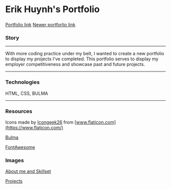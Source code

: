 # Erik Huynh's Portfolio

###
[Portfolio link](https://e-huynh.github.io/updated_portfolio/)
[Newer portforlio link](https://e-huynh.github.io/portfolio-gram/)

### Story
---
With more coding practice under my belt, I wanted to create a new portfolio to display my projects I've completed. This portfolio serves to display my employer competitiveness and showcase past and future projects.

---
### Technologies
HTML, CSS, BULMA

---
### Resources
Icons made by [Icongeek26](https://www.flaticon.com/authors/icongeek26) from [www.flaticon.com](https://www.flaticon.com/)

[Bulma](https://bulma.io/)

[FontAwesome](https://fontawesome.com/)
### Images
[About me and Skillset](https://lh3.googleusercontent.com/0sV6aYo_7RCfgKj-dJnjjr-K2LL_bgypUEGA4DbKYl9CR3AK0OS0HpEzj_dhhg05YvNH294CQ6k4f96PhmaoS2F26gksIh1GkwK0mBnAyR3MwQZBriPFFSXYSLUAk4QN8nqw0k516fw-23G4YhkzYL2wymtpWFLijjIOCtXyt4l6SC-XMUBgH7sSgAcNil6cDpYb5GXWFQQq3_Ems8rouZKOv3zwQswWwFiWNxITuMmEYAFinj0DPSNUE06ebV14zOy0YkNp89AHDpwlUrNjGc0D7Sqsmbnl2yTzwWVumxrxfYMI7UqVrw979Lo4DdOVJvyG2kWmQuJLQkf4T1-jqd8opIcqnBMdh1-owCUOGaZGWCWsbzW8Nb5R8Cxa6KFUwSQPgtghFPhzlNR9dlbspobxplatSODfCgBKFobQaSyMdUll_Mg4YwCnWFPKpUkY5PVK7ArBeS1bCkjaTK7fQOQ4OkpLjTQ3tjKZ3N9u_V_JaBaXRTJP4pts8NBwVm39DezhRr8p2X4U3I1zCXp4rdHEKDTE4k8ZaFxDhRl_FP83wpeWm6lvcOojmvEmokRrx7JSOkLgtkFNODWvw1EwIHVc0jTJz7m9IbZbns3sjKCAQvJgCAnsHfmie5OKqsnkseRdEFcdPitG8Peha_AaOyJh_RSO0Rf_x-uesE9m-PH7sYxJBGzN4fuX=w2292-h1432-no)

[Projects](https://lh3.googleusercontent.com/qsd4tocBU3TjZTpu_D2nNMrHgEZCNlhOJlje3NbSovKqiFsQpmSV0JUKIi9hSFsSC9QGzQWrmQ43NjNAp6CfuyDmk1JDhl96fso4MAMWZUIXmCHODZuiFv3wGL8xefEd9dzlhtjr9OUyu96mCChH6mlVzXJVyWvCqqCwLsn1k8trW6OV5hnaYCbDljFGPDAb5lhSgHJuyM3LNIV--WorQ4ppEVtd331ipntDR495ueLUz_zjQSaeUll1T6t-zFMkmwpLQPmCDIJ7qxyKuwXWNdJakzMU5zTYGXYdetKOLEksMpfcVVn73bjKlqhSCpeUliUlfDZ7kr0xYFLBOJo5b-1DfqyI46bUkGSoykuI3dnGtxFzg4Hg7cHLFREVmd4Sr4xRgCIQvqT2IQjgiIlH0AoqlPoPy9OLgWQ3OU6R-i8Jt3xBsfVlt-H1dD-b9H-ev3WiLBTS3MkE2fbBx_-mXPAkV4KMDHFT_Au-NnbNM9m0Bm_X5cuwpgH8AHO0-LshTc2vgVLZJTtNzRMwb_n5H2RtIOHdaMbnEA3BiQ4b_flk8fYQoAbHrqH22aFf7yuqBbaZw8YoUCtzfxZZIX671PHIc4styGFmAQ6wa9CFy-jNaeiiUfoDe7dGsOL-A9ZFf-mDlvQI0pWIjkItEIDbYdZQebv2tH1d9NmBfQ69oeqA2AOaVcAqA33q=w2292-h1432-no)
